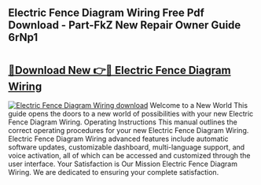 ## Electric Fence Diagram Wiring Free Pdf Download - Part-FkZ New Repair Owner Guide 6rNp1

# <h2><a href="http://dftsth.blite.top/?on=Electric+Fence+Diagram+Wiring">🔗Download New 👉🔴 Electric Fence Diagram Wiring</a></h2>

[![Electric Fence Diagram Wiring download](https://i.imgur.com/lujVjoI.png)](http://dftsth.blite.top/?on=Electric+Fence+Diagram+Wiring)
Welcome to a New World This guide opens the doors to a new world of possibilities with your new Electric Fence Diagram Wiring. Operating Instructions This manual outlines the correct operating procedures for your new Electric Fence Diagram Wiring. Electric Fence Diagram Wiring advanced features include automatic software updates, customizable dashboard, multi-language support, and voice activation, all of which can be accessed and customized through the user interface. Your Satisfaction is Our Mission Electric Fence Diagram Wiring. We are dedicated to ensuring your complete satisfaction.
